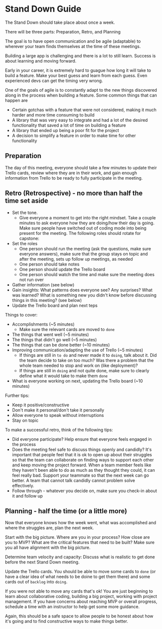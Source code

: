 # Stand Down Guide

The Stand Down should take place about once a week.

There will be three parts: Preparation, Retro, and Planning

The goal is to have open communication and be agile (adaptable) to wherever your team finds themselves at the time of these meetings.

Building a large app is challenging and there is a lot to still learn. Success is about learning and moving forward. 

Early in your career, it is extremely hard to guague how long it will take to build a feature. Make your best guess and learn from each guess. Even experienced devs can get the timing very wrong.

One of the goals of agile is to constantly adapt to the new things discovered along in the process when building a feature. Some common things that can happen are
- Certain gotchas with a feature that were not considered, making it much harder and more time consuming to build
- A library that was very easy to integrate and had a lot of the desired functionality that saved a lot of time on building a feature
- A library that ended up being a poor fit for the project 
- A decision to simplify a feature in order to make time for other functionality 

## Preparation

The day of this meeting, everyone should take a few minutes to update their Trello cards, review where they are in their work, and gain enough information from Trello to be ready to fully participate in the meeting. 

## Retro (Retrospective) - no more than half the time set aside

- Set the tone.
  -  Give everyone a moment to get into the right mindset. Take a couple minutes to ask everyone how they are doing/how their day is going. Make sure people have switched out of coding mode into being present for the meeting. 
The following roles should rotate for capstone:
- Set the roles
  - One person should run the meeting (ask the questions, make sure everyone answers), make sure that the group stays on topic and after the meeting, sets up follow up meetings, as needed
  - One person should take notes
  - One person should update the Trello board
  - One person should watch the time and make sure the meeting does not run over
- Gather information (see below)
- Gain insights: What patterns does everyone see? Any surprises? What was learned? What is something new you didn't know before discussing things in this meeting? (see below)
- Update the Trello board and plan next teps

Things to cover:

- Accomplishments (~5 minutes)
  - Make sure the relevant cards are moved to `done` 
- The things that went well (~5 minutes)
- The things that didn't go well (~5 minutes)
- The things that can be done better (~10 minutes)
- Improving communication/adapting the use of Trello (~5 minutes)
  -  If things are still in `to do` and never made it to `doing`, talk about it. Did the team decide to take on too much? Was there a problem that the whole team needed to stop and work on (like deployment)? 
  - If things are still in `doing` and not quite done, make sure to clearly define what it would take to make them `done`
- What is everyone working on next, updating the Trello board (~10 minutes)


Further tips:

- Keep it positive/constructive
- Don't make it personal/don't take it personally
- Allow everyone to speak without interruptions
- Stay on topic

To make a successful retro, think of the following tips:
- Did everyone participate? Help ensure that everyone feels engaged in the process
- Does the meeting feel safe to discuss things openly and candidly? It's important that people feel that it is ok to open up about their struggles so that the team can collaborate on finding ways to support each other and keep moving the project forward. When a team member feels like they haven't been able to do as much as they thought they could, it can feel really bad. Support your teammate so that the next week can go better. A team that cannot talk candidly cannot problem solve effectively.
- Follow through - whatever you decide on, make sure you check-in about it and follow up

## Planning - half the time (or a little more)

Now that everyone knows how the week went, what was accomplished and where the struggles are, plan the next week.

Start with the big picture. Where are you in your process? How close are you to MVP? What are the critical features that need to be built? Make sure you all have alignment with the big picture.

Determine team velocity and capacity: Discuss what is realistic to get done before the next Stand Down meeting. 

Update the Trello cards. You should be able to move some cards to `done` (or have a clear idea of what needs to be doine to get them there) and some cards out of `backlog` into `doing`. 

If you were not able to move any cards that's ok! You are just beginning to learn about collaborative coding, building a big project, working with project management. If you have concerns about reaching MVP or overall progress, schedule a time with an instructor to help get some more guidance. 

Again, this should be a safe space to allow people to be honest about how it's going and to find constructive ways to make things better.


